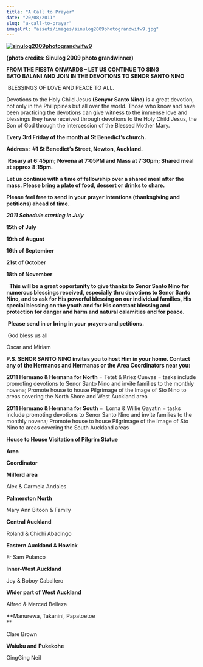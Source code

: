```yaml
---
title: "A Call to Prayer"
date: "20/08/2011"
slug: "a-call-to-prayer"
imageUrl: "assets/images/sinulog2009photograndwifw9.jpg"
---
```


**[![](https://i0.wp.com/santonino-nz.org/wp-content/uploads/2011/05/sinulog2009photograndwifw9.jpg?resize=182%2C245 "sinulog2009photograndwifw9")](https://i0.wp.com/santonino-nz.org/wp-content/uploads/2011/05/sinulog2009photograndwifw9.jpg)**

**(photo credits: Sinulog 2009 photo grandwinner)**

**FROM THE FIESTA ONWARDS – LET US CONTINUE TO SING BATO BALANI AND JOIN IN THE DEVOTIONS TO SENOR SANTO NINO**

 BLESSINGS OF LOVE AND PEACE TO ALL.

Devotions to the Holy Child Jesus **(Senyor Santo Nino)** is a great devotion, not only in the Philippines but all over the world. Those who know and have been practicing the devotions can give witness to the immense love and blessings they have received through devotions to the Holy Child Jesus, the Son of God through the intercession of the Blessed Mother Mary.

**Every 3rd Friday of the month at St Benedict’s church.**

**Address:  #1 St Benedict’s Street, Newton, Auckland.**

 **Rosary at 6:45pm; Novena at 7:05PM and Mass at 7:30pm; Shared meal at approx 8:15pm.**

**Let us continue with a time of fellowship over a shared meal after the mass. Please bring a plate of food, dessert or drinks to share.**

**Please feel free to send in your prayer intentions (thanksgiving and petitions) ahead of time.** 

**_**2011 Schedule starting in July**_**

**15th of July**

**19th of August**

**16th of September**

**21st of October**

**18th of November**

  **This will be a great opportunity to give thanks to Senor Santo Nino for numerous blessings received, especially thru devotions to Senor Santo Nino, and to ask for His powerful blessing on our individual families, His special blessing on the youth and for His constant blessing and protection for danger and harm and natural calamities and for peace.**

 **Please send in or bring in your prayers and petitions.**

 God bless us all

Oscar and Miriam

**P.S. SENOR SANTO NINO invites you to host Him in your home. Contact any of the Hermanos and Hermanas or the Area Coordinators near you:**

**2011 Hermano & Hermana for North** = Tetet & Kriez Cuevas = tasks include promoting devotions to Senor Santo Nino and invite families to the monthly novena; Promote house to house Pilgrimage of the Image of Sto Nino to areas covering the North Shore and West Auckland area

**2011 Hermano & Hermana for South** =  Lorna & Willie Gayatin = tasks include promoting devotions to Senor Santo Nino and invite families to the monthly novena; Promote house to house Pilgrimage of the Image of Sto Nino to areas covering the South Auckland areas

**House to House Visitation of Pilgrim Statue**

**Area**

**Coordinator**

**Milford area**

Alex & Carmela Andales

**Palmerston North**

Mary Ann Bitoon & Family

**Central Auckland**

Roland & Chichi Abadingo

**Eastern Auckland & Howick**

Fr Sam Pulanco

**Inner-West Auckland**

Joy & Boboy Caballero

**Wider part of West Auckland**

Alfred & Merced Belleza

**Manurewa, Takanini, Papatoetoe  
**

Clare Brown

**Waiuku and** **Pukekohe**

GingGing Neil